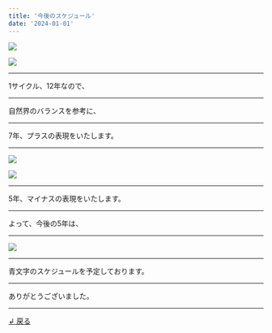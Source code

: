 ```yaml
---
title: '今後のスケジュール'
date: '2024-01-01'
---
```

![](/images/0-1.jpg)

![](/images/0-1.png)
***
1サイクル、12年なので、
***
自然界のバランスを参考に、
***
7年、プラスの表現をいたします。
***
![](/images/0-1_.jpg)

![](/images/0-1_.png)
***
5年、マイナスの表現をいたします。
***
よって、今後の5年は、
***
![](/images/0-1__.jpg)
***
青文字のスケジュールを予定しております。
***
ありがとうございました。
***
[ ↲ 戻る ](https://01234567890.thebase.in/about)
